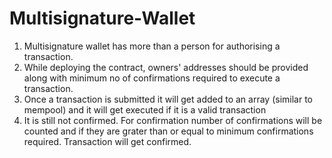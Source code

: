 # Multisignature-Wallet

1. Multisignature wallet has more than a person for authorising a transaction.
2. While deploying the contract, owners' addresses should be provided  along with minimum no of confirmations required to execute a transaction.
3. Once a transaction is submitted it will get added to an array (similar to mempool) and it will get executed if it is a valid transaction
4. It is still not confirmed. For confirmation number of confirmations will be counted and if they are grater than or equal to minimum confirmations required. Transaction will get confirmed.
